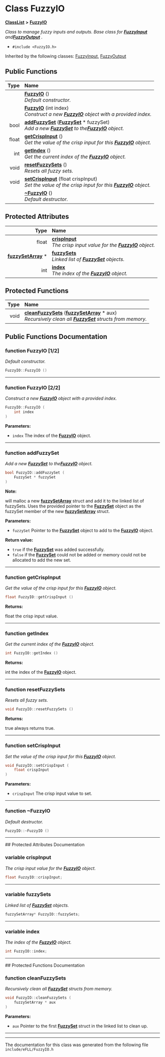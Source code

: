 

# Class FuzzyIO



[**ClassList**](annotated.md) **>** [**FuzzyIO**](class_fuzzy_i_o.md)



_Class to manage fuzzy inputs and outputs. Base class for_ [_**FuzzyInput**_](class_fuzzy_input.md) _and_[_**FuzzyOutput**_](class_fuzzy_output.md) _._

* `#include <FuzzyIO.h>`





Inherited by the following classes: [FuzzyInput](class_fuzzy_input.md),  [FuzzyOutput](class_fuzzy_output.md)
































## Public Functions

| Type | Name |
| ---: | :--- |
|   | [**FuzzyIO**](#function-fuzzyio-12) () <br>_Default constructor._  |
|   | [**FuzzyIO**](#function-fuzzyio-22) (int index) <br>_Construct a new_ [_**FuzzyIO**_](class_fuzzy_i_o.md) _object with a provided index._ |
|  bool | [**addFuzzySet**](#function-addfuzzyset) ([**FuzzySet**](class_fuzzy_set.md) \* fuzzySet) <br>_Add a new_ [_**FuzzySet**_](class_fuzzy_set.md) _to the_[_**FuzzyIO**_](class_fuzzy_i_o.md) _object._ |
|  float | [**getCrispInput**](#function-getcrispinput) () <br>_Get the value of the crisp input for this_ [_**FuzzyIO**_](class_fuzzy_i_o.md) _object._ |
|  int | [**getIndex**](#function-getindex) () <br>_Get the current index of the_ [_**FuzzyIO**_](class_fuzzy_i_o.md) _object._ |
|  void | [**resetFuzzySets**](#function-resetfuzzysets) () <br>_Resets all fuzzy sets._  |
|  void | [**setCrispInput**](#function-setcrispinput) (float crispInput) <br>_Set the value of the crisp input for this_ [_**FuzzyIO**_](class_fuzzy_i_o.md) _object._ |
|   | [**~FuzzyIO**](#function-fuzzyio) () <br>_Default destructor._  |








## Protected Attributes

| Type | Name |
| ---: | :--- |
|  float | [**crispInput**](#variable-crispinput)  <br>_The crisp input value for the_ [_**FuzzyIO**_](class_fuzzy_i_o.md) _object._ |
|  [**fuzzySetArray**](structfuzzy_set_array.md) \* | [**fuzzySets**](#variable-fuzzysets)  <br>_Linked list of_ [_**FuzzySet**_](class_fuzzy_set.md) _objects._ |
|  int | [**index**](#variable-index)  <br>_The index of the_ [_**FuzzyIO**_](class_fuzzy_i_o.md) _object._ |
















## Protected Functions

| Type | Name |
| ---: | :--- |
|  void | [**cleanFuzzySets**](#function-cleanfuzzysets) ([**fuzzySetArray**](structfuzzy_set_array.md) \* aux) <br>_Recursively clean all_ [_**FuzzySet**_](class_fuzzy_set.md) _structs from memory._ |




## Public Functions Documentation




### function FuzzyIO [1/2]

_Default constructor._ 
```C++
FuzzyIO::FuzzyIO () 
```




<hr>



### function FuzzyIO [2/2]

_Construct a new_ [_**FuzzyIO**_](class_fuzzy_i_o.md) _object with a provided index._
```C++
FuzzyIO::FuzzyIO (
    int index
) 
```





**Parameters:**


* `index` The index of the [**FuzzyIO**](class_fuzzy_i_o.md) object. 




        

<hr>



### function addFuzzySet 

_Add a new_ [_**FuzzySet**_](class_fuzzy_set.md) _to the_[_**FuzzyIO**_](class_fuzzy_i_o.md) _object._
```C++
bool FuzzyIO::addFuzzySet (
    FuzzySet * fuzzySet
) 
```





**Note:**

will malloc a new [**fuzzySetArray**](structfuzzy_set_array.md) struct and add it to the linked list of fuzzySets. Uses the provided pointer to the [**FuzzySet**](class_fuzzy_set.md) object as the fuzzySet member of the new [**fuzzySetArray**](structfuzzy_set_array.md) struct.




**Parameters:**


* `fuzzySet` Pointer to the [**FuzzySet**](class_fuzzy_set.md) object to add to the [**FuzzyIO**](class_fuzzy_i_o.md) object. 



**Return value:**


* `true` if the [**FuzzySet**](class_fuzzy_set.md) was added successfully. 
* `false` if the [**FuzzySet**](class_fuzzy_set.md) could not be added or memory could not be allocated to add the new set. 




        

<hr>



### function getCrispInput 

_Get the value of the crisp input for this_ [_**FuzzyIO**_](class_fuzzy_i_o.md) _object._
```C++
float FuzzyIO::getCrispInput () 
```





**Returns:**

float the crisp input value. 





        

<hr>



### function getIndex 

_Get the current index of the_ [_**FuzzyIO**_](class_fuzzy_i_o.md) _object._
```C++
int FuzzyIO::getIndex () 
```





**Returns:**

int the index of the [**FuzzyIO**](class_fuzzy_i_o.md) object. 





        

<hr>



### function resetFuzzySets 

_Resets all fuzzy sets._ 
```C++
void FuzzyIO::resetFuzzySets () 
```





**Returns:**

true always returns true. 





        

<hr>



### function setCrispInput 

_Set the value of the crisp input for this_ [_**FuzzyIO**_](class_fuzzy_i_o.md) _object._
```C++
void FuzzyIO::setCrispInput (
    float crispInput
) 
```





**Parameters:**


* `crispInput` The crisp input value to set. 




        

<hr>



### function ~FuzzyIO 

_Default destructor._ 
```C++
FuzzyIO::~FuzzyIO () 
```




<hr>
## Protected Attributes Documentation




### variable crispInput 

_The crisp input value for the_ [_**FuzzyIO**_](class_fuzzy_i_o.md) _object._
```C++
float FuzzyIO::crispInput;
```




<hr>



### variable fuzzySets 

_Linked list of_ [_**FuzzySet**_](class_fuzzy_set.md) _objects._
```C++
fuzzySetArray* FuzzyIO::fuzzySets;
```




<hr>



### variable index 

_The index of the_ [_**FuzzyIO**_](class_fuzzy_i_o.md) _object._
```C++
int FuzzyIO::index;
```




<hr>
## Protected Functions Documentation




### function cleanFuzzySets 

_Recursively clean all_ [_**FuzzySet**_](class_fuzzy_set.md) _structs from memory._
```C++
void FuzzyIO::cleanFuzzySets (
    fuzzySetArray * aux
) 
```





**Parameters:**


* `aux` Pointer to the first [**FuzzySet**](class_fuzzy_set.md) struct in the linked list to clean up. 




        

<hr>

------------------------------
The documentation for this class was generated from the following file `include/eFLL/FuzzyIO.h`

